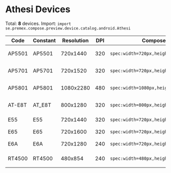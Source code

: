 # Athesi Devices

Total: **8** devices. Import: `import se.premex.compose.preview.device.catalog.android.Athesi`

| Code | Constant | Resolution | DPI | Compose Spec | Preview Usage |
|------|----------|------------|-----|-------------|---------------|
| AP5501 | AP5501 | 720x1440 | 320 | `spec:width=720px,height=1440px,dpi=320` | `@Preview(device = Athesi.AP5501)` |
| AP5701 | AP5701 | 720x1520 | 320 | `spec:width=720px,height=1520px,dpi=320` | `@Preview(device = Athesi.AP5701)` |
| AP5801 | AP5801 | 1080x2280 | 480 | `spec:width=1080px,height=2280px,dpi=480` | `@Preview(device = Athesi.AP5801)` |
| AT-E8T | AT_E8T | 800x1280 | 320 | `spec:width=800px,height=1280px,dpi=320` | `@Preview(device = Athesi.AT_E8T)` |
| E55 | E55 | 720x1440 | 320 | `spec:width=720px,height=1440px,dpi=320` | `@Preview(device = Athesi.E55)` |
| E65 | E65 | 720x1600 | 320 | `spec:width=720px,height=1600px,dpi=320` | `@Preview(device = Athesi.E65)` |
| E6A | E6A | 720x1280 | 240 | `spec:width=720px,height=1280px,dpi=240` | `@Preview(device = Athesi.E6A)` |
| RT4500 | RT4500 | 480x854 | 240 | `spec:width=480px,height=854px,dpi=240` | `@Preview(device = Athesi.RT4500)` |

<!-- Generated automatically. Do not edit manually. -->
